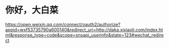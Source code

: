 
# 你好，大白菜

https://open.weixin.qq.com/connect/oauth2/authorize?appid=wxf53735790a600140&redirect_uri=http://daka.xixiaoli.com/index.html&response_type=code&scope=snsapi_userinfo&state=123#wechat_redirect